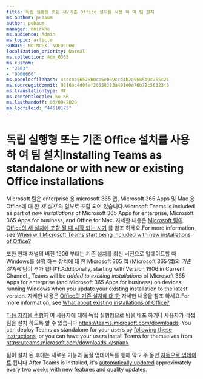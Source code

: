 ```yaml
---
title: 독립 실행형 또는 새/기존 Office 설치를 사용 하 여 팀 설치
ms.author: pebaum
author: pebaum
manager: mnirkhe
ms.audience: Admin
ms.topic: article
ROBOTS: NOINDEX, NOFOLLOW
localization_priority: Normal
ms.collection: Adm_O365
ms.custom:
- "2663"
- "9000660"
ms.openlocfilehash: 4ccc8a56528b0ca6eb69ccd4b2a9685b9c255c21
ms.sourcegitcommit: 9816ac4d0fef20558383a491e0e76b79c56323f5
ms.translationtype: MT
ms.contentlocale: ko-KR
ms.lasthandoff: 06/09/2020
ms.locfileid: "44618175"
---
```

# <a name="installing-teams-as-standalone-or-with-new-or-existing-office-installations"></a><span data-ttu-id="993a5-102">독립 실행형 또는 기존 Office 설치를 사용 하 여 팀 설치</span><span class="sxs-lookup"><span data-stu-id="993a5-102">Installing Teams as standalone or with new or existing Office installations</span></span>

<span data-ttu-id="993a5-103">Microsoft 팀은 enterprise 용 microsoft 365 앱, Microsoft 365 Apps 및 Mac 용 Office에 대 한 *새 설치* 의 일부로 포함 되어 있습니다.</span><span class="sxs-lookup"><span data-stu-id="993a5-103">Microsoft Teams is included as part of *new installations* of Microsoft 365 Apps for enterprise, Microsoft 365 Apps for business, and Office for Mac.</span></span> <span data-ttu-id="993a5-104">자세한 내용은 [Microsoft 팀이 Office의 새 설치에 포함 될 때 시작 되는 시기](https://docs.microsoft.com/deployoffice/teams-install#when-will-microsoft-teams-start-being-included-with-new-installations-of-microsoft-365-apps) 를 참조 하세요.</span><span class="sxs-lookup"><span data-stu-id="993a5-104">For more information, see [When will Microsoft Teams start being included with new installations of Office?](https://docs.microsoft.com/deployoffice/teams-install#when-will-microsoft-teams-start-being-included-with-new-installations-of-microsoft-365-apps)</span></span>

<span data-ttu-id="993a5-105">또한 현재 채널의 버전 1906 부터는 기존 설치를 최신 버전으로 업데이트할 때 Windows를 실행 하는 장치에 대 한 Microsoft 365 앱 (Microsoft 365 앱)의 *기존 설치에* 팀이 추가 됩니다.</span><span class="sxs-lookup"><span data-stu-id="993a5-105">Additionally, starting with Version 1906 in Current Channel , Teams will be *added to existing installations* of Microsoft 365 Apps for enterprise (and Microsoft 365 Apps for business) on devices running Windows when you update your existing installation to the latest version.</span></span> <span data-ttu-id="993a5-106">자세한 내용은 [Office의 기존 설치에 대 한](https://docs.microsoft.com/deployoffice/teams-install#what-about-existing-installations-of-microsoft-365-apps) 자세한 내용을 참조 하세요.</span><span class="sxs-lookup"><span data-stu-id="993a5-106">For more information, see [What about existing installations of Office?](https://docs.microsoft.com/deployoffice/teams-install#what-about-existing-installations-of-microsoft-365-apps)</span></span>

<span data-ttu-id="993a5-107">[다음 지침을 수행](https://docs.microsoft.com/MicrosoftTeams/msi-deployment)하 여 사용자에 대해 독립 실행형으로 팀을 배포 하거나 사용자가 직접 팀을 설치 하도록 할 수 있습니다 https://teams.microsoft.com/downloads .</span><span class="sxs-lookup"><span data-stu-id="993a5-107">You can deploy Teams as standalone for your users by [following these instructions](https://docs.microsoft.com/MicrosoftTeams/msi-deployment),  or you can have your users install Teams for themselves from https://teams.microsoft.com/downloads.</span></span>

<span data-ttu-id="993a5-108">팀이 설치 된 후에는 새로운 기능과 품질 업데이트를 통해 약 2 주 동안 [자동으로 업데이트](https://docs.microsoft.com/deployoffice/teams-install#feature-and-quality-updates-for-microsoft-teams) 됩니다.</span><span class="sxs-lookup"><span data-stu-id="993a5-108">After Teams is installed, it's [automatically updated](https://docs.microsoft.com/deployoffice/teams-install#feature-and-quality-updates-for-microsoft-teams) approximately every two weeks with new features and quality updates.</span></span> 

